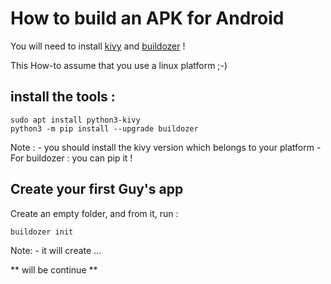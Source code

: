 # How to build an APK for Android

You will need to install [kivy](https://kivy.org/) and [buildozer](https://pypi.org/project/buildozer/) !

This How-to assume that you use a linux platform ;-)

## install the tools :

```
sudo apt install python3-kivy
python3 -m pip install --upgrade buildozer
```
Note :
    - you should install the kivy version which belongs to your platform
    - For buildozer : you can pip it !

## Create your first Guy's app

Create an empty folder, and from it, run :

```
buildozer init
```

Note:
    - it will create ...

** will be continue **